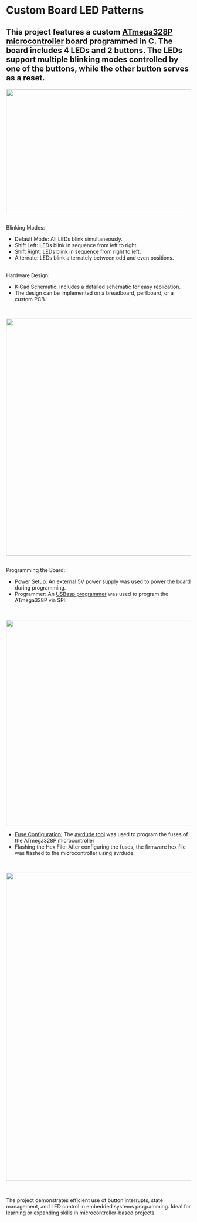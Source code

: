 # Custom Board LED Patterns
## This project features a custom [ATmega328P microcontroller](https://www.microchip.com/en-us/product/atmega328p) board programmed in C. The board includes 4 LEDs and 2 buttons. The LEDs support multiple blinking modes controlled by one of the buttons, while the other button serves as a reset.
####
<p align="center">
  <img width="600" height="337" src="https://github.com/user-attachments/assets/2458b5af-0163-48e1-b659-708892232022">
</p>
</br>
Blinking Modes:

*   Default Mode: All LEDs blink simultaneously.
*   Shift Left: LEDs blink in sequence from left to right.
*   Shift Right: LEDs blink in sequence from right to left.
*   Alternate: LEDs blink alternately between odd and even positions.
</br>
Hardware Design:

*   [KiCad](https://www.kicad.org/download/windows/) Schematic: Includes a detailed schematic for easy replication.
*   The design can be implemented on a breadboard, perfboard, or a custom PCB.
</br>
<p align="center">
  <img width="666" height="645" src="https://github.com/user-attachments/assets/8c5431cb-4939-489b-8323-a65e4317bd7e">
</p>
</br>
Programming the Board:

*   Power Setup: An external 5V power supply was used to power the board during programming.
*   Programmer: An [USBasp programmer](https://www.fischl.de/usbasp/) was used to program the ATmega328P via SPI.
</br>
<p align="center">
  <img width="1000" height="562" src="https://github.com/user-attachments/assets/ed2dd3af-b125-41e9-b26d-072c3818be96">
</p>

*   [Fuse Configuration:](https://www.engbedded.com/fusecalc/) The [avrdude tool](https://github.com/ZakKemble/AVRDUDESS/releases/download/v2.18/AVRDUDESS-2.18-setup.exe) was used to program the fuses of the ATmega328P microcontroller
*   Flashing the Hex File: After configuring the fuses, the firmware hex file was flashed to the microcontroller using avrdude.

</br>
<p align="center">
  <img width="639" height="839" src="https://github.com/user-attachments/assets/f4f81f18-6328-4327-be48-3f8b58c64197">
</p>
</br>


The project demonstrates efficient use of button interrupts, state management, and LED control in embedded systems programming. Ideal for learning or expanding skills in microcontroller-based projects.
